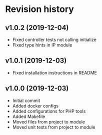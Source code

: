 Revision history
=================================



v1.0.2 (2019-12-04)
---------------------------------
* Fixed controller tests not calling initialize
* Fixed type hints in IP module



v1.0.1 (2019-12-03)
---------------------------------
* Fixed installation instructions in README



v1.0.0 (2019-12-03)
---------------------------------
* Initial commit
* Added docker configs
* Added configurations for PHP tools
* Added Makefile
* Moved files from project to module
* Moved unit tests from project to module
